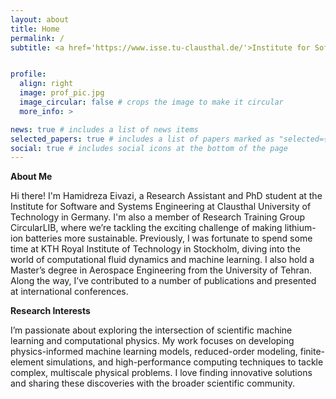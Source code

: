 ```yaml
---
layout: about
title: Home
permalink: /
subtitle: <a href='https://www.isse.tu-clausthal.de/'>Institute for Software and Systems Engineering</a>, Clausthal University of Technology.


profile:
  align: right
  image: prof_pic.jpg
  image_circular: false # crops the image to make it circular
  more_info: >

news: true # includes a list of news items
selected_papers: true # includes a list of papers marked as "selected={true}"
social: true # includes social icons at the bottom of the page
---
```


**About Me**

Hi there! I'm Hamidreza Eivazi, a Research Assistant and PhD student at the Institute for Software and Systems Engineering at Clausthal University of Technology in Germany. I'm also a member of Research Training Group CircularLIB, where we’re tackling the exciting challenge of making lithium-ion batteries more sustainable. Previously, I was fortunate to spend some time at KTH Royal Institute of Technology in Stockholm, diving into the world of computational fluid dynamics and machine learning. I also hold a Master’s degree in Aerospace Engineering from the University of Tehran. Along the way, I’ve contributed to a number of publications and presented at international conferences.

**Research Interests**

I’m passionate about exploring the intersection of scientific machine learning and computational physics. My work focuses on developing physics-informed machine learning models, reduced-order modeling, finite-element simulations, and high-performance computing techniques to tackle complex, multiscale physical problems. I love finding innovative solutions and sharing these discoveries with the broader scientific community.
